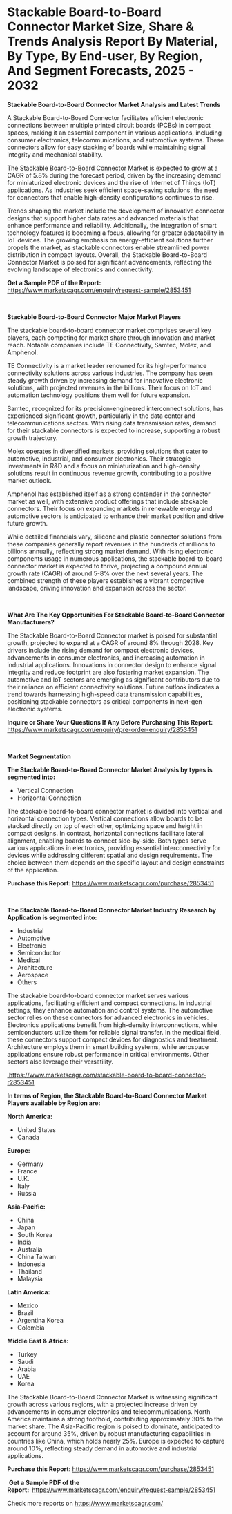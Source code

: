 <p><h1>Stackable Board-to-Board Connector Market Size, Share & Trends Analysis Report By Material, By Type, By End-user, By Region, And Segment Forecasts, 2025 - 2032</h1></p><p><strong>Stackable Board-to-Board Connector Market Analysis and Latest Trends</strong></p>
<p><p>A Stackable Board-to-Board Connector facilitates efficient electronic connections between multiple printed circuit boards (PCBs) in compact spaces, making it an essential component in various applications, including consumer electronics, telecommunications, and automotive systems. These connectors allow for easy stacking of boards while maintaining signal integrity and mechanical stability.</p><p>The Stackable Board-to-Board Connector Market is expected to grow at a CAGR of 5.8% during the forecast period, driven by the increasing demand for miniaturized electronic devices and the rise of Internet of Things (IoT) applications. As industries seek efficient space-saving solutions, the need for connectors that enable high-density configurations continues to rise.</p><p>Trends shaping the market include the development of innovative connector designs that support higher data rates and advanced materials that enhance performance and reliability. Additionally, the integration of smart technology features is becoming a focus, allowing for greater adaptability in IoT devices. The growing emphasis on energy-efficient solutions further propels the market, as stackable connectors enable streamlined power distribution in compact layouts. Overall, the Stackable Board-to-Board Connector Market is poised for significant advancements, reflecting the evolving landscape of electronics and connectivity.</p></p>
<p><strong>Get a Sample PDF of the Report:&nbsp;</strong> <a href="https://www.marketscagr.com/enquiry/request-sample/2853451?utm_campaign=2804&utm_medium=2&utm_source=Github&utm_content=ia&utm_term=12032025&utm_id=stackable-board-to-board-connector">https://www.marketscagr.com/enquiry/request-sample/2853451</a></p>
<p>&nbsp;</p>
<p><strong>Stackable Board-to-Board Connector Major Market Players</strong></p>
<p><p>The stackable board-to-board connector market comprises several key players, each competing for market share through innovation and market reach. Notable companies include TE Connectivity, Samtec, Molex, and Amphenol.</p><p>TE Connectivity is a market leader renowned for its high-performance connectivity solutions across various industries. The company has seen steady growth driven by increasing demand for innovative electronic solutions, with projected revenues in the billions. Their focus on IoT and automation technology positions them well for future expansion.</p><p>Samtec, recognized for its precision-engineered interconnect solutions, has experienced significant growth, particularly in the data center and telecommunications sectors. With rising data transmission rates, demand for their stackable connectors is expected to increase, supporting a robust growth trajectory.</p><p>Molex operates in diversified markets, providing solutions that cater to automotive, industrial, and consumer electronics. Their strategic investments in R&D and a focus on miniaturization and high-density solutions result in continuous revenue growth, contributing to a positive market outlook.</p><p>Amphenol has established itself as a strong contender in the connector market as well, with extensive product offerings that include stackable connectors. Their focus on expanding markets in renewable energy and automotive sectors is anticipated to enhance their market position and drive future growth.</p><p>While detailed financials vary, silicone and plastic connector solutions from these companies generally report revenues in the hundreds of millions to billions annually, reflecting strong market demand. With rising electronic components usage in numerous applications, the stackable board-to-board connector market is expected to thrive, projecting a compound annual growth rate (CAGR) of around 5-8% over the next several years. The combined strength of these players establishes a vibrant competitive landscape, driving innovation and expansion across the sector.</p></p>
<p>&nbsp;</p>
<p><strong>What Are The Key Opportunities For Stackable Board-to-Board Connector Manufacturers?</strong></p>
<p><p>The Stackable Board-to-Board Connector market is poised for substantial growth, projected to expand at a CAGR of around 8% through 2028. Key drivers include the rising demand for compact electronic devices, advancements in consumer electronics, and increasing automation in industrial applications. Innovations in connector design to enhance signal integrity and reduce footprint are also fostering market expansion. The automotive and IoT sectors are emerging as significant contributors due to their reliance on efficient connectivity solutions. Future outlook indicates a trend towards harnessing high-speed data transmission capabilities, positioning stackable connectors as critical components in next-gen electronic systems.</p></p>
<p><strong>Inquire or Share Your Questions If Any Before Purchasing This Report:</strong> <a href="https://www.marketscagr.com/enquiry/pre-order-enquiry/2853451?utm_campaign=2804&utm_medium=2&utm_source=Github&utm_content=ia&utm_term=12032025&utm_id=stackable-board-to-board-connector">https://www.marketscagr.com/enquiry/pre-order-enquiry/2853451</a></p>
<p>&nbsp;</p>
<p><strong>Market Segmentation</strong></p>
<p><strong>The Stackable Board-to-Board Connector Market Analysis by types is segmented into:</strong></p>
<p><ul><li>Vertical Connection</li><li>Horizontal Connection</li></ul></p>
<p><p>The stackable board-to-board connector market is divided into vertical and horizontal connection types. Vertical connections allow boards to be stacked directly on top of each other, optimizing space and height in compact designs. In contrast, horizontal connections facilitate lateral alignment, enabling boards to connect side-by-side. Both types serve various applications in electronics, providing essential interconnectivity for devices while addressing different spatial and design requirements. The choice between them depends on the specific layout and design constraints of the application.</p></p>
<p><strong>Purchase this Report:&nbsp;</strong><a href="https://www.marketscagr.com/purchase/2853451?utm_campaign=2804&utm_medium=2&utm_source=Github&utm_content=ia&utm_term=12032025&utm_id=stackable-board-to-board-connector">https://www.marketscagr.com/purchase/2853451</a></p>
<p>&nbsp;</p>
<p><strong>The Stackable Board-to-Board Connector Market Industry Research by Application is segmented into:</strong></p>
<p><ul><li>Industrial</li><li>Automotive</li><li>Electronic</li><li>Semiconductor</li><li>Medical</li><li>Architecture</li><li>Aerospace</li><li>Others</li></ul></p>
<p><p>The stackable board-to-board connector market serves various applications, facilitating efficient and compact connections. In industrial settings, they enhance automation and control systems. The automotive sector relies on these connectors for advanced electronics in vehicles. Electronics applications benefit from high-density interconnections, while semiconductors utilize them for reliable signal transfer. In the medical field, these connectors support compact devices for diagnostics and treatment. Architecture employs them in smart building systems, while aerospace applications ensure robust performance in critical environments. Other sectors also leverage their versatility.</p></p>
<p><a href="https://www.marketscagr.com/stackable-board-to-board-connector-r2853451?utm_campaign=2804&utm_medium=2&utm_source=Github&utm_content=ia&utm_term=12032025&utm_id=stackable-board-to-board-connector">&nbsp;https://www.marketscagr.com/stackable-board-to-board-connector-r2853451</a></p>
<p><strong>In terms of Region, the Stackable Board-to-Board Connector Market Players available by Region are:</strong></p>
<p>
    <p> <strong> North America: </strong>
        <ul>
            <li>United States</li>
            <li>Canada</li>
        </ul>
        </p> 
    <p> <strong> Europe: </strong>
        <ul>
            <li>Germany</li>
            <li>France</li>
            <li>U.K.</li>
            <li>Italy</li>
            <li>Russia</li>
        </ul>
        </p> 
    <p> <strong> Asia-Pacific: </strong>
        <ul>
            <li>China</li>
            <li>Japan</li>
            <li>South Korea</li>
            <li>India</li>
            <li>Australia</li>
            <li>China Taiwan</li>
            <li>Indonesia</li>
            <li>Thailand</li>
            <li>Malaysia</li>
        </ul>
        </p> 
    <p> <strong> Latin America: </strong>
        <ul>
            <li>Mexico</li>
            <li>Brazil</li>
            <li>Argentina Korea</li>
            <li>Colombia</li>
        </ul>
        </p> 
    <p> <strong> Middle East & Africa: </strong>
        <ul>
            <li>Turkey</li>
            <li>Saudi</li>
            <li>Arabia</li>
            <li>UAE</li>
            <li>Korea</li>
        </ul>
    </p>
    </p>
<p><p>The Stackable Board-to-Board Connector Market is witnessing significant growth across various regions, with a projected increase driven by advancements in consumer electronics and telecommunications. North America maintains a strong foothold, contributing approximately 30% to the market share. The Asia-Pacific region is poised to dominate, anticipated to account for around 35%, driven by robust manufacturing capabilities in countries like China, which holds nearly 25%. Europe is expected to capture around 10%, reflecting steady demand in automotive and industrial applications.</p></p>
<p><strong>Purchase this Report: </strong><a href="https://www.marketscagr.com/purchase/2853451?utm_campaign=2804&utm_medium=2&utm_source=Github&utm_content=ia&utm_term=12032025&utm_id=stackable-board-to-board-connector">https://www.marketscagr.com/purchase/2853451</a></p>
<p>&nbsp;<strong>Get a Sample PDF of the Report:&nbsp;&nbsp;</strong><a href="https://www.marketscagr.com/enquiry/request-sample/2853451?utm_campaign=2804&utm_medium=2&utm_source=Github&utm_content=ia&utm_term=12032025&utm_id=stackable-board-to-board-connector">https://www.marketscagr.com/enquiry/request-sample/2853451</a></p>
<p><strong></strong></p>
<p>Check more reports on <a href="https://www.marketscagr.com/?utm_campaign=2804&utm_medium=2&utm_source=Github&utm_content=ia&utm_term=12032025&utm_id=stackable-board-to-board-connector">https://www.marketscagr.com/</a></p>